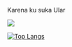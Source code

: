 Karena ku suka Ular

<img src='https://github.com/pradana4648/pradana4648/blob/output/github-contribution-grid-snake.svg'/>


[![Top Langs](https://github-readme-stats.vercel.app/api/top-langs/?username=pradana4648&layout=compact&langs_count=10)](https://github.com/anuraghazra/github-readme-stats)
